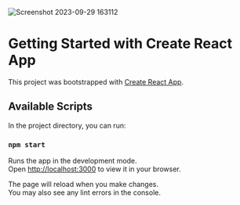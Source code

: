 
![Screenshot 2023-09-29 163112](https://github.com/TuleSimon/simon_ikook_assesment/assets/58936865/c358be90-b3a2-4a40-9aab-7b5d0e13cc0c)

# Getting Started with Create React App

This project was bootstrapped with [Create React App](https://github.com/facebook/create-react-app).

## Available Scripts

In the project directory, you can run:

### `npm start`

Runs the app in the development mode.\
Open [http://localhost:3000](http://localhost:3000) to view it in your browser.

The page will reload when you make changes.\
You may also see any lint errors in the console.
